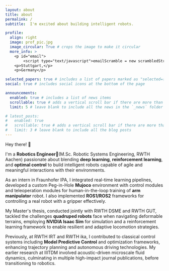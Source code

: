 ```yaml
---
layout: about
title: about
permalink: /
subtitle:  I'm excited about building intelligent robots.

profile:
  align: right
  image: prof_pic.jpg
  image_circular: True # crops the image to make it circular
  more_info: >
    <p id="email">
        <script type="text/javascript">emailScramble = new scrambledString(document.getElementById('email'),'emailScramble','cihagdarozmamlmf@.',[15,12,5,3,9,2,11,7,16,4,10,6,1,13,17,0,8,14]);</script><br></p>
    <p>Stuttgart,</p>
    <p>Germany</p>

selected_papers: true # includes a list of papers marked as "selected={true}"
social: true # includes social icons at the bottom of the page

announcements:
  enabled: true # includes a list of news items
  scrollable: true # adds a vertical scroll bar if there are more than 3 news items
  limit: 5 # leave blank to include all the news in the `_news` folder

# latest_posts:
#   enabled: true
#   scrollable: true # adds a vertical scroll bar if there are more than 3 new posts items
#   limit: 3 # leave blank to include all the blog posts
---
```




Hey there! 👋

I'm a **Robotics Engineer🤖**(M.Sc. Robotic Systems Engineering, RWTH Aachen) passionate about blending **deep learning**, **reinforcement learning**, and **optimal control** to build intelligent robots capable of agile and meaningful interactions with their environments. 

As an intern in Fraunhofer IPA, I integrated real-time learning pipelines, developed a custom Peg-in-Hole **Mujoco** environment with control modules and teleoperation modules for human-in-the-loop training of **arm manipulator** robot. I also implemented **ROS1/ROS2** frameworks for controlling a real robot with a gripper effectively.

My Master's thesis, conducted jointly with RWTH DSME and RWTH GUT, tackled the challenges **quadruped robots** face when navigating deformable terrains, employing **NVIDIA Isaac Sim** for simulation and a reinforcement learning framework to enable resilient and adaptive locomotion strategies.

Previously, at RWTH IRT and RWTH ika, I contributed to classical control systems including **Model Predictive Control** and optimization frameworks, enhancing trajectory planning and autonomous driving technologies. My earlier research at IIITDM involved acoustic-driven microscale fluid dynamics, culminating in multiple high-impact journal publications, before transitioning to robotics.

